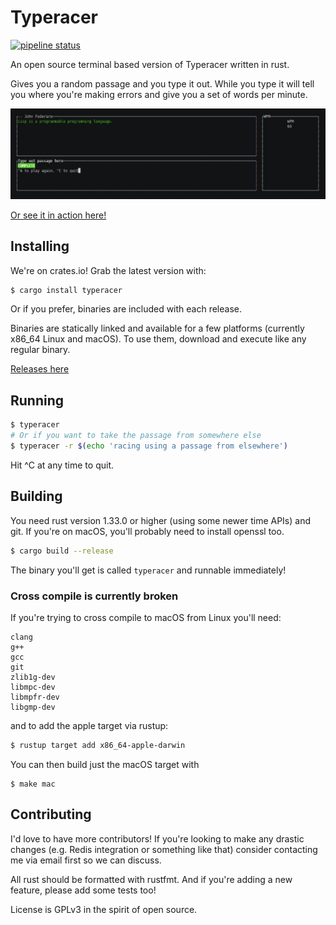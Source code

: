 # Typeracer

[![pipeline status](https://gitlab.com/DarrienG/terminal-typeracer/badges/master/pipeline.svg)](https://gitlab.com/DarrienG/terminal-typeracer/commits/master)

An open source terminal based version of Typeracer written in rust.

Gives you a random passage and you type it out. While you type it will tell you
where you're making errors and give you a set of words per minute.

![User typing away having a great time in their terminal](/assets/typing.jpg)

[Or see it in action here!](https://asciinema.org/a/hEcf1pD2v60wUxiSIHdFWs5zN)

## Installing

We're on crates.io! Grab the latest version with:

```bash
$ cargo install typeracer
```

Or if you prefer, binaries are included with each release.

Binaries are statically linked and available for a few platforms (currently
x86_64 Linux and macOS). To use them, download and execute like any regular
binary.

[Releases here](https://gitlab.com/DarrienG/terminal-typeracer/tags)

## Running

```bash
$ typeracer
# Or if you want to take the passage from somewhere else
$ typeracer -r $(echo 'racing using a passage from elsewhere')
```

Hit ^C at any time to quit.

## Building
You need rust version 1.33.0 or higher (using some newer time APIs) and git. If
you're on macOS, you'll probably need to install openssl too.

```bash
$ cargo build --release
```

The binary you'll get is called `typeracer` and runnable immediately!

### Cross compile is currently broken
If you're trying to cross compile to macOS from Linux you'll need:

```
clang
g++
gcc
git
zlib1g-dev
libmpc-dev
libmpfr-dev
libgmp-dev
```

and to add the apple target via rustup:

```bash
$ rustup target add x86_64-apple-darwin
```

You can then build just the macOS target with

```
$ make mac
```

## Contributing

I'd love to have more contributors! If you're looking to make any drastic
changes (e.g. Redis integration or something like that) consider contacting me
via email first so we can discuss.

All rust should be formatted with rustfmt. And if you're adding a new feature,
please add some tests too!

License is GPLv3 in the spirit of open source.

